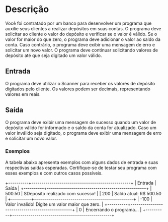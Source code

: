 # Descrição
Você foi contratado por um banco para desenvolver um programa que auxilie seus clientes a realizar depósitos em suas contas. O programa deve solicitar ao cliente o valor do depósito e verificar se o valor é válido. Se o valor for maior do que zero, o programa deve adicionar o valor ao saldo da conta. Caso contrário, o programa deve exibir uma mensagem de erro e solicitar um novo valor. O programa deve continuar solicitando valores de depósito até que seja digitado um valor válido.
 
## Entrada
O programa deve utilizar o Scanner para receber os valores de depósito digitados pelo cliente. Os valores podem ser decimais, representando valores em reais.

## Saída
O programa deve exibir uma mensagem de sucesso quando um valor de depósito válido for informado e o saldo da conta for atualizado. Caso um valor inválido seja digitado, o programa deve exibir uma mensagem de erro e solicitar um novo valor.

### Exemplos
A tabela abaixo apresenta exemplos com alguns dados de entrada e suas respectivas saídas esperadas. Certifique-se de testar seu programa com esses exemplos e com outros casos possíveis.

+----------+-------------------------------------------------+
| Entrada  | Saída	                                         |
+----------+-------------------------------------------------+
| 500.50   | SDeposito realizado com sucesso!                |
| 200      | Saldo atual: R$ 500.50                          |
+----------+-------------------------------------------------+
| -100     | Valor invalido! Digite um valor maior que zero. |
+----------+-------------------------------------------------+
| 0        | Encerrando o programa...                        |
+----------+-------------------------------------------------+
